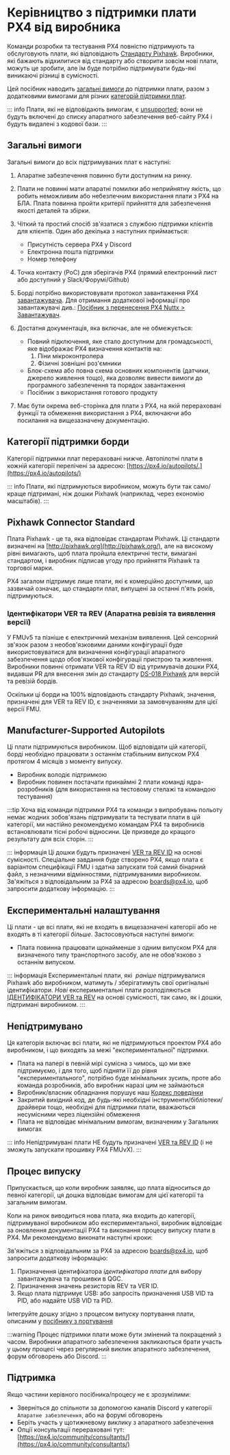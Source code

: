 # Керівництво з підтримки плати PX4 від виробника

Команди розробки та тестування PX4 повністю підтримують та обслуговують плати, які відповідають [Стандарту Pixhawk](https://pixhawk.org/standards/). Виробники, які бажають відхилитися від стандарту або створити зовсім нові плати, можуть це зробити, але їм буде потрібно підтримувати будь-які виникаючі різниці в сумісності.

Цей посібник наводить [загальні вимоги](#general_requirements) до підтримки плати, разом з додатковими вимогами для різних [категорій підтримки плат](#board-support-categories).

::: info Плати, які не відповідають вимогам, є [unsupported](#unsupported); вони не будуть включені до списку апаратного забезпечення веб-сайту PX4 і будуть видалені з кодової бази.
:::

<a id="general_requirements"></a>

## Загальні вимоги

Загальні вимоги до всіх підтримуваних плат є наступні:

1. Апаратне забезпечення повинно бути доступним на ринку.
1. Плати не повинні мати апаратні помилки або неприйнятну якість, що робить неможливим або небезпечним використання плати з PX4 на БЛА. Плата повинна пройти критерії прийняття для забезпечення якості деталей та збірки.
1. Чіткий та простий спосіб зв'язатися з службою підтримки клієнтів для клієнтів. Один або декілька з наступних приймається:

   - Присутність сервера PX4 у Discord
   - Електронна пошта підтримки
   - Номер телефону

1. Точка контакту (PoC) для зберігачів PX4 (прямий електронний лист або доступний у Slack/Форумі/Github)
1. Борді потрібно використовувати протокол завантаження PX4 [завантажувача](https://github.com/PX4/PX4-Autopilot/tree/release/1.15/platforms/nuttx/src/bootloader). Для отримання додаткової інформації про завантажувачі див.: [Посібник з перенесення PX4 Nuttx > Завантажувач](../hardware/porting_guide_nuttx.md#bootloader).
1. Достатня документація, яка включає, але не обмежується:

   - Повний підключення, яке стало доступним для громадськості, яке відображає PX4 визначення контактів на:
     1. Піни мікроконтролера
     2. Фізичні зовнішні роз'ємники
   - Блок-схема або повна схема основних компонентів (датчики, джерело живлення тощо), яка дозволяє вивести вимоги до програмного забезпечення та порядок завантаження
   - Посібник з використання готового продукту

1. Має бути окрема веб-сторінка для плати з PX4, на якій перераховані функції та обмеження використання з PX4, включаючи або посилання на вищезазначену документацію.

## Категорії підтримки борди

Категорії підтримки плат перераховані нижче. Автопілотні плати в кожній категорії перелічені за адресою: [https://px4.io/autopilots/.](https://px4.io/autopilots/)

::: info
Плати, які підтримуються виробником, можуть бути так само/краще підтримані, ніж дошки Pixhawk (наприклад, через економію масштабів).
:::

## Pixhawk Connector Standard

Плата Pixhawk - це та, яка відповідає стандартам Pixhawk. Ці стандарти визначені на [http://pixhawk.org](http://pixhawk.org/), але на високому рівні вимагають, щоб плата пройшла електричні тести, вимагані стандартом, і виробник підписав угоду про прийняття Pixhawk та торгової марки.

PX4 загалом підтримує лише плати, які є комерційно доступними, що зазвичай означає, що стандарти плат, випущені за останні п'ять років, підтримуються.

<a id="ver_rev_id"></a>

### Ідентифікатори VER та REV (Апаратна ревізія та виявлення версії)

У FMUv5 та пізніше є електричний механізм виявлення. Цей сенсорний зв'язок разом з необов'язковими даними конфігурації буде використовуватися для визначення конфігурації апаратного забезпечення щодо обов'язкової конфігурації пристрою та живлення. Виробники повинні отримати VER та REV ID від утримувачів дошки PX4, видавши PR для внесення змін до стандарту [DS-018 Pixhawk](https://github.com/pixhawk/Pixhawk-Standards) для версій та ревізій бордів.

Оскільки ці борди на 100% відповідають стандарту Pixhawk, значення, призначені для VER та REV ID, є значеннями за замовчуванням для цієї версії FMU.

## Manufacturer-Supported Autopilots

Ці плати підтримуються виробником. Щоб відповідати цій категорії, борді необхідно працювати з останнім стабільним випуском PX4 протягом 4 місяців з моменту випуску.

- Виробник володіє підтримкою
- Виробник повинен постачати принаймні 2 плати команді ядра-розробників (для використання на тестовому стелажі та командою тестування)

:::tip
Хоча від команди підтримки PX4 та команди з випробувань польоту немає жодних зобов'язань підтримувати та тестувати плати в цій категорії, ми настійно рекомендуємо командам PX4 та виробників встановлювати тісні робочі відносини.
Це призведе до кращого результату для всіх сторін.
:::

::: інформація Ці дошки будуть призначені [VER та REV ID](#ver_rev_id) на основі сумісності. Спеціальне завдання буде створено PX4, якщо плата є варіантом специфікації FMU і здатна запускати той самий бінарний файл, з незначними відмінностями, підтримуваними виробником. Зв'яжіться з відповідальним за PX4 за адресою [boards@px4.io](mailto:boards@px4.io), щоб запросити додаткову інформацію.
:::

## Експериментальні налаштування

Ці плати - це всі плати, які не входять в вищезазначені категорії або не входять в ті категорії _більше_. Застосовуються наступні вимоги:

- Плата повинна працювати щонайменше з одним випуском PX4 для визначеного типу транспортного засобу, але не обов'язково з останнім випуском.

::: інформація Експериментальні плати, які  _раніше_ підтримувалися Pixhawk або виробником, матимуть / зберігатимуть свої оригінальні ідентифікатори. _Нові_ експериментальні плати розподіляються [ІДЕНТИФІКАТОРИ VER та REV](#ver_rev_id) на основі сумісності, так само, як і дошки, підтримані виробником.
:::

## Непідтримувано

Ця категорія включає всі плати, які не підтримуються проектом PX4 або виробником, і що виходять за межі "експериментальної" підтримки.

- Плата на папері в певній мірі сумісна з чимось, що ми вже підтримуємо, і для того, щоб підняти її до рівня "експериментального", потрібно буде мінімальних зусиль, проте або команда розробників, або виробник наразі цим не займаються
- Виробник/власник обладнання порушує наш [Кодекс поведінки](https://discuss.px4.io/t/code-of-conduct/13655)
- Закритий вихідний код, де будь-які необхідні інструменти/бібліотеки/драйвери тощо, необхідні для підтримки плати, вважаються несумісними через ліцензійні обмеження
- Плата не відповідає мінімальним вимогам, визначеним у Загальних вимогах

::: info Непідтримувані плати НЕ будуть призначені [VER та REV ID](#ver_rev_id) (і не зможуть запускати прошивку PX4 FMUvX).
:::

## Процес випуску

Припускається, що коли виробник заявляє, що плата відноситься до певної категорії, ця дошка відповідає вимогам для цієї категорії та загальним вимогам.

Коли на ринок виводиться нова плата, яка входить до категорії, підтримуваної виробником або експериментальної, виробник відповідає за оновлення документації PX4 та виконання процесу випуску плати в PX4. Ми рекомендуємо виконати наступні кроки:

Зв'яжіться з відповідальним за PX4 за адресою [boards@px4.io](mailto:boards@px4.io), щоб запросити додаткову інформацію:

1. Призначення ідентифікатора _ідентифікатора плати_ для вибору завантажувача та прошивки в QGC.
2. Призначення значень резисторів REV та VER ID.
3. Якщо плата підтримує USB: або запросіть призначення USB VID та PID, або надайте USB VID та PID.

Інтегруйте дошку згідно з процесом випуску портування плати, описаним у [посібнику з портування](../hardware/porting_guide.md)

:::warning
Процес підтримки плати може бути змінений та покращений з часом.
Виробники апаратного забезпечення закликаються брати участь у цьому процесі через регулярний виклик апаратного забезпечення, форум обговорень або Discord.
:::

## Підтримка

Якщо частини керівного посібника/процесу не є зрозумілими:

- Зверніться до спільноти за допомогою каналів Discord у категорії `Апаратне забезпечення`, або на форумі обговорень
- Беріть участь у щотижневому виклику з апаратного забезпечення
- Опції консультації перераховані тут: [https://px4.io/community/consultants/](https://px4.io/community/consultants/)
